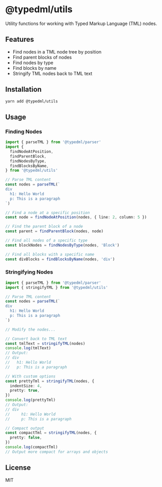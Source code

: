 # @typedml/utils

Utility functions for working with Typed Markup Language (TML) nodes.

## Features

- Find nodes in a TML node tree by position
- Find parent blocks of nodes
- Find nodes by type
- Find blocks by name
- Stringify TML nodes back to TML text

## Installation

```bash
yarn add @typedml/utils
```

## Usage

### Finding Nodes

```typescript
import { parseTML } from '@typedml/parser'
import {
  findNodeAtPosition,
  findParentBlock,
  findNodesByType,
  findBlocksByName,
} from '@typedml/utils'

// Parse TML content
const nodes = parseTML(`
div
  h1: Hello World
  p: This is a paragraph
`)

// Find a node at a specific position
const node = findNodeAtPosition(nodes, { line: 2, column: 5 })

// Find the parent block of a node
const parent = findParentBlock(nodes, node)

// Find all nodes of a specific type
const blockNodes = findNodesByType(nodes, 'Block')

// Find all blocks with a specific name
const divBlocks = findBlocksByName(nodes, 'div')
```

### Stringifying Nodes

```typescript
import { parseTML } from '@typedml/parser'
import { stringifyTML } from '@typedml/utils'

// Parse TML content
const nodes = parseTML(`
div
  h1: Hello World
  p: This is a paragraph
`)

// Modify the nodes...

// Convert back to TML text
const tmlText = stringifyTML(nodes)
console.log(tmlText)
// Output:
// div
//   h1: Hello World
//   p: This is a paragraph

// With custom options
const prettyTml = stringifyTML(nodes, {
  indentSize: 4,
  pretty: true,
})
console.log(prettyTml)
// Output:
// div
//     h1: Hello World
//     p: This is a paragraph

// Compact output
const compactTml = stringifyTML(nodes, {
  pretty: false,
})
console.log(compactTml)
// Output more compact for arrays and objects
```

## License

MIT

